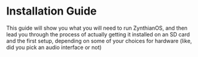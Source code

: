 # Installation Guide

This guide will show you what you will need to run ZynthianOS, and then lead you through the process of actually getting it installed on an SD card and the first setup, depending on some of your choices for hardware (like, did you pick an audio interface or not)

